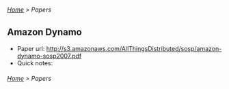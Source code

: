 
###### [Home](../../README.md) > Papers

## Amazon Dynamo
   * Paper url: http://s3.amazonaws.com/AllThingsDistributed/sosp/amazon-dynamo-sosp2007.pdf
   * Quick notes:

###### [Home](../../README.md) > Papers
